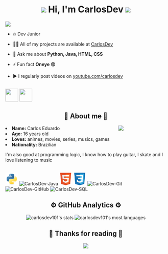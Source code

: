 <h1 align="center"><img src="https://media1.giphy.com/media/j6xRdO7moPh2cgGMHN/giphy.gif?cid=ecf05e47q3675hprhj8jg65q4gzxtq2ef2v68mkhd8uifl2v&rid=giphy.gif&ct=s" width="3%"> Hi, I'm CarlosDev <img src="https://media1.giphy.com/media/j6xRdO7moPh2cgGMHN/giphy.gif?cid=ecf05e47q3675hprhj8jg65q4gzxtq2ef2v68mkhd8uifl2v&rid=giphy.gif&ct=s" width="3%"></h1>

<img src= "https://media4.giphy.com/media/lS1zYaDPbCldvckT3f/giphy.gif?cid=ecf05e47c83gr72eo87zy31x7ubwobltdv3vkpt113gmfrks&rid=giphy.gif&ct=g" width="300" align="center">

- 🔥 Dev Junior 

- 👨‍💻 All of my projects are available at [CarlosDev](https://github.com/CarlosDev101)

- 💬 Ask me about **Python, Java, HTML, CSS**

- ⚡ Fun fact **Oneye 😜**

- ▶️ I regularly post videos on [youtube.com/carlosdev](https://www.youtube.com/channel/UC6YLQsrK7aYpA2LgbVOmYiQ)
<br><br>
<div align="left">
  <a href="https://www.youtube.com/channel/UC6YLQsrK7aYpA2LgbVOmYiQ" target="_blank"><img height="40" width="40" src="https://multarte.com.br/wp-content/uploads/2020/04/youtube_logo.png"></a>
  <a href="https://discord.com/users/653373680776380461" target="_blank"><img height="40" width="40" src="https://d33wubrfki0l68.cloudfront.net/7f988ede7749e1e355b9faef32c66c4b0b13ee87/a9900/assets/images/tool-icons/discord.png"></a>
</div>

<div>
<h2 align="center"> 🐺 About me 🐺 </h2>
<img src="https://media4.giphy.com/media/l4FGF4DVYSeS5oIx2/giphy.gif?cid=ecf05e47fo90kh8otnjj4b3vxj76mi7q492mwut7avu3sriv&rid=giphy.gif&ct=g"  width="150px" align="right">
<li>
  <b>Name:</b> Carlos Eduardo
</li>
<li>
  <b>Age:</b> 16 years old
</li>
<li>
<b>Loves:</b> animes, movies, series, musics, games
</li>
<li>
<b>Nationality:</b> Brazilian
</li>
</div>

I'm also good at programming logic, I know how to play guitar, I skate and I love listening to music
<div style="display: inline_block"><br>
  <img  alt="CarlosDev-Python" height="40" width="40" src="https://raw.githubusercontent.com/devicons/devicon/master/icons/python/python-original.svg">
  <img  alt="CarlosDev-Java" height="40" width="40" src="https://th.bing.com/th/id/R.2ebcc816698b99a4161299534445dd02?rik=F5u5EFRfzveRpw&riu=http%3a%2f%2fcheckpoint-it.hu%2f_media%2fimg%2fsmall%2ficons8-java-480.png&ehk=4bCNLeQJRMzHfk6uWAJR%2bq02OEnL%2fqQguYJBmz3TsPw%3d&risl=&pid=ImgRaw&r=0&sres=1&sresct=1"> 
  <img  alt="CarlosDev-HTML" height="40" width="40" src="https://raw.githubusercontent.com/devicons/devicon/master/icons/html5/html5-original.svg">
  <img  alt="CarlosDev-CSS" height="40" width="40" src="https://raw.githubusercontent.com/devicons/devicon/master/icons/css3/css3-original.svg">
  <img  alt="CarlosDev-Git" height="40" width="40" src="https://th.bing.com/th/id/R.5dad01124c25d19c78aa763d94c6c3ee?rik=O6yFxpwCtIymFA&pid=ImgRaw&r=0">
  <img  alt="CarlosDev-GitHub" height="40" width="40" src="https://th.bing.com/th/id/R.2026177e53f54db9f2f5bd4301710889?rik=Y0wZcc7tCGgq8A&pid=ImgRaw&r=0">
  <img  alt="CarlosDev-SQL" height="40" width="40" src="https://www.freepnglogos.com/uploads/logo-mysql-png/logo-mysql-mysql-logo-png-images-are-download-crazypng-21.png">
  <p align="left">
</div>

<h2 align="center">⚙️ GitHub Analytics ⚙️</h2>

<p align="center">
<img width="380em" src="https://github-readme-stats.vercel.app/api?username=carlosdev101&show_icons=true&theme=vision-friendly-dark" alt="carlosdev101's stats"/>
<img width="380em" src="https://github-readme-stats.vercel.app/api/top-langs/?username=carlosdev101&layout=compact&theme=vision-friendly-dark" alt="carlosdev101's most languages"/>
</p>
<h2 align="center">💖 Thanks for reading 💖</h2>
<div align="center">
<img src="https://media3.giphy.com/media/FcqKy4Kj7XOK0hCW4g/giphy.gif?cid=ecf05e47vn0amvc9iz9iuu1979894uijfx9tjwl9a37eszjc&rid=giphy.gif&ct=g">
</div>



